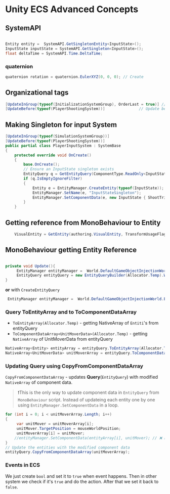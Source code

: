 # Unity ECS Advanced Concepts


## SystemAPI 

```csharp

Entity entity =  SystemAPI.GetSingletonEntity<InputState>();
InputState inputState = SystemAPI.GetSingleton<InputState>();
float deltaTime = SystemAPI.Time.DeltaTime;
```

### quaternion

```csharp
quaternion rotation = quaternion.EulerXYZ(0, 0, 0); // Create
```


## Organizational tags 

```csharp
[UpdateInGroup(typeof(InitializationSystemGroup), OrderLast = true)] //Intilize in System group
[UpdateBefore(typeof(PlayerShootingSystem))]               // Update before PlayerShootingSystem
```

## Making Singleton for input System

```csharp
[UpdateInGroup(typeof(SimulationSystemGroup))]
[UpdateBefore(typeof(PlayerShootingSystem))] 
public partial class PlayerInputSystem : SystemBase 
{
    protected override void OnCreate()
    {
        base.OnCreate(); 
        // Ensure an InputState singleton exists
        EntityQuery q = GetEntityQuery(ComponentType.ReadOnly<InputState>());
        if (q.IsEmptyIgnoreFilter)
        {
            Entity e = EntityManager.CreateEntity(typeof(InputState));
            EntityManager.SetName(e, "InputStateSingleton");
            EntityManager.SetComponentData(e, new InputState { ShootTriggered = false });
        }
    } 
```

## Getting reference from MonoBehaviour to Entity 

```csharp
    VisualEntity = GetEntity(authoring.VisualEntity, TransformUsageFlags.Dynamic)
```


## MonoBehaviour getting Entity Reference 


```csharp

private void Update(){
     EntityManager entityManager =  World.DefaultGameObjectInjectionWorld.EntityManager;
     EntityQuery entityQuery = new EntityQueryBuilder(Allocator.Temp).WithAll<UnitMoverData>().Build(entityManager);
}

```
**or** with `CreateEntityQuery`
```csharp
 EntityManager entityManager =  World.DefaultGameObjectInjectionWorld.EntityManager;
```


### Query ToEntityArray and to ToComponentDataArray

- `ToEntityArray(Allocator.Temp)` - getting NativeArray of `Entiti`'s from entityQuery
- `ToComponentDataArray<UnitMoverData>(Allocator.Temp)` - getting `NativeArray` of UnitMoverData from entityQuery


```csharp 
NativeArray<Entity> entityArray = entityQuery.ToEntityArray(Allocator.Temp);;
NativeArray<UnitMoverData> unitMoverArray = entityQuery.ToComponentDataArray<UnitMoverData>(Allocator.Temp);;
```

### Updating Query using CopyFromComponentDataArray

`CopyFromComponentDataArray` - updates **Query**(`EntityQuery`) with modified `NativeArray` of component data.

>❗️This is the only way to update component data in `EntityQuery` from `MonoBehaviour` script. Instead of updateing each entity one by one using `EntityManager.SetComponentData` in a loop.


```csharp
for (int i = 0; i < unitMoverArray.Length; i++)
{
     var unitMover = unitMoverArray[i];
     unitMover.TargetPosition = mouseWorldPosition;
     unitMoverArray[i] = unitMover;
    //entityManager.SetComponentData(entityArray[i], unitMover); // ❌ Not allowed in MonoBehaviour
}
// Update the entities with the modified component data
entityQuery.CopyFromComponentDataArray(unitMoverArray);
```
### Events in ECS 

We just create `bool` and set it to `true` when event happens. Then in other system we check if it's `true` and do the action. After that we set it back to `false`.

